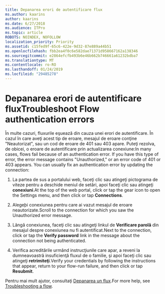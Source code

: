```yaml
---
title: Depanarea erori de autentificare flux
ms.author: kaarins
author: kaarins
ms.date: 6/27/2018
ms.audience: ITPro
ms.topic: article
ROBOTS: NOINDEX, NOFOLLOW
localization_priority: Priority
ms.assetid: c15fed9f-65c6-422e-9d32-87e889a44b51
ms.openlocfilehash: fbb2ea4f0c6e582dae71371d958667162a138346
ms.sourcegitcommit: e2864efcfb493b6e46b662b746661a61232bdba7
ms.translationtype: MT
ms.contentlocale: ro-RO
ms.lasthandoff: 01/24/2019
ms.locfileid: "29485278"
---
```

# <a name="troubleshoot-flow-authentication-errors"></a><span data-ttu-id="ab8f3-102">Depanarea erori de autentificare flux</span><span class="sxs-lookup"><span data-stu-id="ab8f3-102">Troubleshoot Flow authentication errors</span></span>

<span data-ttu-id="ab8f3-p101">În multe cazuri, fluxurile eşuează din cauza unei erori de autentificare. În cazul în care aveţi acest tip de eroare, mesajul de eroare conţine "Neautorizat", sau un cod de eroare de 401 sau 403 apare. Puteţi rezolva, de obicei, o eroare de autentificare prin actualizarea conexiune:</span><span class="sxs-lookup"><span data-stu-id="ab8f3-p101">In many cases, flows fail because of an authentication error. If you have this type of error, the error message contains "Unauthorized," or an error code of 401 or 403 appears. You can usually fix an authentication error by updating the connection:</span></span>
  
1. <span data-ttu-id="ab8f3-106">La partea de sus a portalului web, faceţi clic sau atingeţi pictograma de viteze pentru a deschide meniul de setări, apoi faceţi clic sau atingeţi **conexiuni**.</span><span class="sxs-lookup"><span data-stu-id="ab8f3-106">At the top of the web portal, click or tap the gear icon to open the Settings menu, and then click or tap **Connections**.</span></span>
    
2. <span data-ttu-id="ab8f3-107">Alegeþi conexiunea pentru care ai vazut mesajul de eroare neautorizate.</span><span class="sxs-lookup"><span data-stu-id="ab8f3-107">Scroll to the connection for which you saw the Unauthorized error message.</span></span>
    
3. <span data-ttu-id="ab8f3-108">Lângă conexiunea, faceţi clic sau atingeţi linkul de **Verificare parolă** din mesajul despre conexiunea nu fi autentificat.</span><span class="sxs-lookup"><span data-stu-id="ab8f3-108">Next to the connection, click or tap the **Verify password** link in the message about the connection not being authenticated.</span></span> 
    
4. <span data-ttu-id="ab8f3-109">Verifica acreditările urmând instrucţiunile care apar, a reveni la dumneavoastră insuficienţă fluxul de o familie, şi apoi faceţi clic sau atingeţi **retrimiteţi**.</span><span class="sxs-lookup"><span data-stu-id="ab8f3-109">Verify your credentials by following the instructions that appear, return to your flow-run failure, and then click or tap **Resubmit**.</span></span>
    
<span data-ttu-id="ab8f3-110">Pentru mai mult ajutor, consultaţi [Depanarea un flux](https://go.microsoft.com/fwlink/?linkid=872110).</span><span class="sxs-lookup"><span data-stu-id="ab8f3-110">For more help, see [Troubleshooting a flow](https://go.microsoft.com/fwlink/?linkid=872110).</span></span>
  

